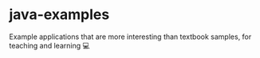# java-examples
Example applications that are more interesting than textbook samples, for teaching and learning 💻
